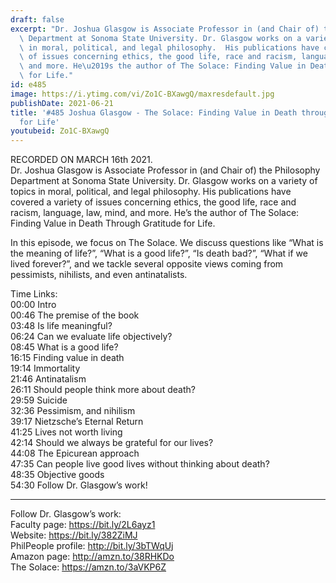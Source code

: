 ```yaml
---
draft: false
excerpt: "Dr. Joshua Glasgow is Associate Professor in (and Chair of) the Philosophy\
  \ Department at Sonoma State University. Dr. Glasgow works on a variety of topics\
  \ in moral, political, and legal philosophy.  His publications have covered a variety\
  \ of issues concerning ethics, the good life, race and racism, language, law, mind,\
  \ and more. He\u2019s the author of The Solace: Finding Value in Death Through Gratitude\
  \ for Life."
id: e485
image: https://i.ytimg.com/vi/Zo1C-BXawgQ/maxresdefault.jpg
publishDate: 2021-06-21
title: '#485 Joshua Glasgow - The Solace: Finding Value in Death through Gratitude
  for Life'
youtubeid: Zo1C-BXawgQ
---
```

RECORDED ON MARCH 16th 2021.  
Dr. Joshua Glasgow is Associate Professor in (and Chair of) the Philosophy Department at Sonoma State University. Dr. Glasgow works on a variety of topics in moral, political, and legal philosophy.  His publications have covered a variety of issues concerning ethics, the good life, race and racism, language, law, mind, and more. He’s the author of The Solace: Finding Value in Death Through Gratitude for Life.

In this episode, we focus on The Solace. We discuss questions like “What is the meaning of life?”, “What is a good life?”, “Is death bad?”, “What if we lived forever?”, and we tackle several opposite views coming from pessimists, nihilists, and even antinatalists.

Time Links:  
00:00 Intro  
00:46  The premise of the book  
03:48  Is life meaningful?  
06:24  Can we evaluate life objectively?  
08:45  What is a good life?  
16:15  Finding value in death  
19:14  Immortality  
21:46  Antinatalism  
26:11  Should people think more about death?  
29:59  Suicide  
32:36  Pessimism, and nihilism  
39:17  Nietzsche’s Eternal Return  
41:25  Lives not worth living  
42:14  Should we always be grateful for our lives?  
44:08  The Epicurean approach  
47:35  Can people live good lives without thinking about death?  
48:35  Objective goods  
54:30  Follow Dr. Glasgow’s work!

---

Follow Dr. Glasgow’s work:  
Faculty page: https://bit.ly/2L6ayz1  
Website: https://bit.ly/382ZiMJ  
PhilPeople profile: http://bit.ly/3bTWqUj  
Amazon page: http://amzn.to/38RHKDo  
The Solace: https://amzn.to/3aVKP6Z
